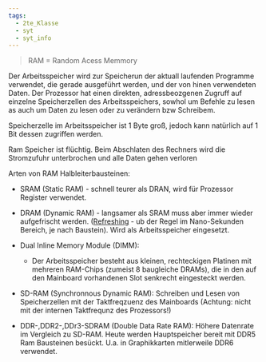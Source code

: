 ```yaml
---
tags:
  - 2te_Klasse
  - syt
  - syt_info
---
```


> RAM = Random Acess Memmory

Der Arbeitsspeicher wird zur Speicherun der aktuall laufenden Programme verwendet, die gerade ausgeführt werden, und der von hinen verwendeten Daten. Der Prozessor hat einen direkten, adressbeozgenen Zugruff auf einzelne Speicherzellen des Arbeitsspeichers, sowhol um Befehle zu lesen as auch um Daten zu lesen oder zu verändern bzw Schreibem.

Speicherzelle im Arbeitsspeicher ist 1 Byte groß, jedoch kann natürlich auf 1 Bit dessen zugriffen werden. 

Ram Speicher ist flüchtig. Beim Abschlaten des Rechners wird die Stromzufuhr unterbrochen und alle Daten gehen verloren 

Arten von RAM Halbleiterbausteinen:
- SRAM (Static RAM) - schnell teurer als DRAN, wird für Prozessor Register verwendet.
- DRAM (Dynamic RAM) - langsamer als SRAM muss aber immer wieder aufgefrischt werden. ([Refreshing](https://youtu.be/o59V3_4NvPM?si=e_fOAJRpM_9bITRD) - ub der Regel im Nano-Sekunden Bereich, je nach Baustein). Wird als Arbeitsspeicher eingesetzt.

- Dual Inline Memory Module (DIMM):
	- Der Arbeitsspeicher besteht aus kleinen, rechteckigen Platinen mit mehreren RAM-Chips (zumeist 8 baugleiche DRAMs), die in den auf den Mainboard vorhandenen Slot senkrecht eingesteckt werden.
- SD-RAM (Synchronnous Dynamic RAM): Schreiben und Lesen von Speicherzellen mit der Taktfreqzuenz des Mainboards (Achtung: nicht mit der internen Taktfrequnz des Prozessors!)
- DDR-,DDR2-,DDr3-SDRAM (Double Data Rate RAM): Höhere Datenrate im Vergleich zu SD-RAM. Heute werden Hauptspeicher bereit mit DDR5 Ram Bausteinen besückt. U.a. in Graphikkarten mitlerweile DDR6 verwendet.
